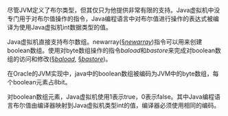 尽管JVM定义了布尔类型，但其仅只为他提供非常有限的支持。Java虚拟机中没专门用于对布尔值操作的指令，Java编程语言中对布尔值进行操作的表达式被编译为使用Java虚拟机int数据类型的值。

Java虚拟机直接支持布尔数组。newarray([§*newarray*](https://docs.oracle.com/javase/specs/jvms/se12/html/jvms-6.html#jvms-6.5.newarray))指令可以用来创建boolean数组。使用对byte数组操作的指令*baload*和*bastore*来完成对boolean数组的访问和修改([§*baload*](https://docs.oracle.com/javase/specs/jvms/se12/html/jvms-6.html#jvms-6.5.baload), [§*bastore*](https://docs.oracle.com/javase/specs/jvms/se12/html/jvms-6.html#jvms-6.5.bastore))。

在Oracle的JVM实现中，java中的boolean数组被编码为JVM中的byte数组，每个boolean元素占8bit。

对boolean数组元素，Java虚拟机使用1表示true，0表示false。其中Java编程语言布尔值由编译器映射到Java虚拟机类型int的值，编译器必须使用相同的编码。